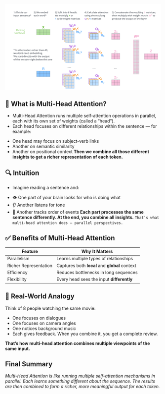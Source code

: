 ![alt text](image-5.png)

## 🧠 What is Multi-Head Attention?
* Multi-Head Attention runs multiple self-attention operations in parallel, each with its own set of weights (called a “head”).
* Each head focuses on different relationships within the sentence — for example:
- One head may focus on subject-verb links
- Another on semantic similarity
- Another on positional context
**Then we combine all those different insights to get a richer representation of each token.**

## 🔍 Intuition
* Imagine reading a sentence and:
- 👁 One part of your brain looks for who is doing what
- 👂 Another listens for tone
- 🎯 Another tracks order of events
**Each part processes the same sentence differently. At the end, you combine all insights.**
`That’s what multi-head attention does — parallel perspectives.`

## ✅ Benefits of Multi-Head Attention
| Feature               | Why It Matters                                 |
| --------------------- | ---------------------------------------------- |
| Parallelism           | Learns multiple types of relationships         |
| Richer Representation | Captures both **local** and **global** context |
| Efficiency            | Reduces bottlenecks in long sequences          |
| Flexibility           | Every head sees the input **differently**      |

## 📌 Real-World Analogy
Think of 8 people watching the same movie:
* One focuses on dialogues
* One focuses on camera angles
* One notices background music
* Each gives feedback. When you combine it, you get a complete review.

**That’s how multi-head attention combines multiple viewpoints of the same input.**

## Final Summary
*Multi-Head Attention is like running multiple self-attention mechanisms in parallel. Each learns something different about the sequence. The results are then combined to form a richer, more meaningful output for each token.*